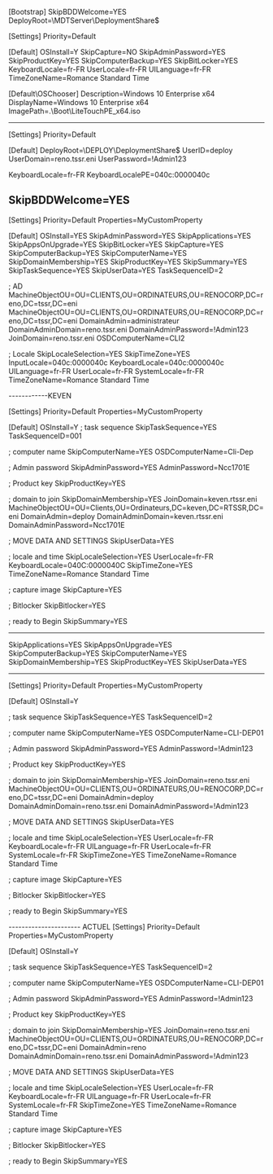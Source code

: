 [Bootstrap]
SkipBDDWelcome=YES
DeployRoot=\\MDTServer\DeploymentShare$

[Settings]
Priority=Default

[Default]
OSInstall=Y
SkipCapture=NO
SkipAdminPassword=YES
SkipProductKey=YES
SkipComputerBackup=YES
SkipBitLocker=YES
KeyboardLocale=fr-FR
UserLocale=fr-FR
UILanguage=fr-FR
TimeZoneName=Romance Standard Time

[Default\OSChooser]
Description=Windows 10 Enterprise x64
DisplayName=Windows 10 Enterprise x64
ImagePath=.\Boot\LiteTouchPE_x64.iso

-------------
[Settings]
Priority=Default

[Default]
DeployRoot=\\DEPLOY\DeploymentShare$
UserID=deploy
UserDomain=reno.tssr.eni
UserPassword=!Admin123

KeyboardLocale=fr-FR
KeyboardLocalePE=040c:0000040c

SkipBDDWelcome=YES
------------

[Settings]
Priority=Default
Properties=MyCustomProperty

[Default]
OSInstall=YES
SkipAdminPassword=YES
SkipApplications=YES
SkipAppsOnUpgrade=YES
SkipBitLocker=YES
SkipCapture=YES
SkipComputerBackup=YES
SkipComputerName=YES
SkipDomainMembership=YES
SkipProductKey=YES
SkipSummary=YES
SkipTaskSequence=YES
SkipUserData=YES
TaskSequenceID=2

; AD
MachineObjectOU=OU=CLIENTS,OU=ORDINATEURS,OU=RENOCORP,DC=reno,DC=tssr,DC=eni
MachineObjectOU=OU=CLIENTS,OU=ORDINATEURS,OU=RENOCORP,DC=reno,DC=tssr,DC=eni
DomainAdmin=administrateur
DomainAdminDomain=reno.tssr.eni
DomainAdminPassword=!Admin123
JoinDomain=reno.tssr.eni
OSDComputerName=CLI2

; Locale
SkipLocaleSelection=YES
SkipTimeZone=YES
InputLocale=040c:0000040c
KeyboardLocale=040c:0000040c
UILanguage=fr-FR
UserLocale=fr-FR
SystemLocale=fr-FR
TimeZoneName=Romance Standard Time


------------KEVEN

[Settings]
Priority=Default
Properties=MyCustomProperty

[Default]
OSInstall=Y
; 	task sequence
SkipTaskSequence=YES
TaskSequenceID=001
	
; 	computer name
SkipComputerName=YES
OSDComputerName=Cli-Dep

;	Admin password
SkipAdminPassword=YES
AdminPassword=Ncc1701E

; 	Product key
SkipProductKey=YES

;	domain to join
SkipDomainMembership=YES
JoinDomain=keven.rtssr.eni
MachineObjectOU=OU=Clients,OU=Ordinateurs,DC=keven,DC=RTSSR,DC=eni
DomainAdmin=deploy
DomainAdminDomain=keven.rtssr.eni
DomainAdminPassword=Ncc1701E


; 	MOVE DATA AND SETTINGS
SkipUserData=YES
	
; 	locale and time
SkipLocaleSelection=YES
UserLocale=fr-FR
KeyboardLocale=040C:0000040C
SkipTimeZone=YES
TimeZoneName=Romance Standard Time
	
; 	capture image
SkipCapture=YES
	
; 	Bitlocker
SkipBitlocker=YES
	
; 	ready to Begin
SkipSummary=YES



----

SkipApplications=YES
SkipAppsOnUpgrade=YES
SkipComputerBackup=YES
SkipComputerName=YES
SkipDomainMembership=YES
SkipProductKey=YES
SkipUserData=YES


-----

[Settings]
Priority=Default
Properties=MyCustomProperty

[Default]
OSInstall=Y

; 	task sequence
SkipTaskSequence=YES
TaskSequenceID=2

; 	computer name
SkipComputerName=YES
OSDComputerName=CLI-DEP01

;	Admin password
SkipAdminPassword=YES
AdminPassword=!Admin123

; 	Product key
SkipProductKey=YES

;	domain to join
SkipDomainMembership=YES
JoinDomain=reno.tssr.eni
MachineObjectOU=OU=CLIENTS,OU=ORDINATEURS,OU=RENOCORP,DC=reno,DC=tssr,DC=eni
DomainAdmin=deploy
DomainAdminDomain=reno.tssr.eni
DomainAdminPassword=!Admin123

; 	MOVE DATA AND SETTINGS
SkipUserData=YES

; 	locale and time
SkipLocaleSelection=YES
UserLocale=fr-FR
KeyboardLocale=fr-FR
UILanguage=fr-FR
UserLocale=fr-FR
SystemLocale=fr-FR
SkipTimeZone=YES
TimeZoneName=Romance Standard Time

; 	capture image
SkipCapture=YES
	
; 	Bitlocker
SkipBitlocker=YES
	
; 	ready to Begin
SkipSummary=YES



---------------------- ACTUEL
[Settings]
Priority=Default
Properties=MyCustomProperty

[Default]
OSInstall=Y

; 	task sequence
SkipTaskSequence=YES
TaskSequenceID=2

; 	computer name
SkipComputerName=YES
OSDComputerName=CLI-DEP01

;	Admin password
SkipAdminPassword=YES
AdminPassword=!Admin123

; 	Product key
SkipProductKey=YES

;	domain to join
SkipDomainMembership=YES
JoinDomain=reno.tssr.eni
MachineObjectOU=OU=CLIENTS,OU=ORDINATEURS,OU=RENOCORP,DC=reno,DC=tssr,DC=eni
DomainAdmin=reno
DomainAdminDomain=reno.tssr.eni
DomainAdminPassword=!Admin123

; 	MOVE DATA AND SETTINGS
SkipUserData=YES

; 	locale and time
SkipLocaleSelection=YES
UserLocale=fr-FR
KeyboardLocale=fr-FR
UILanguage=fr-FR
UserLocale=fr-FR
SystemLocale=fr-FR
SkipTimeZone=YES
TimeZoneName=Romance Standard Time

; 	capture image
SkipCapture=YES
	
; 	Bitlocker
SkipBitlocker=YES
	
; 	ready to Begin
SkipSummary=YES



